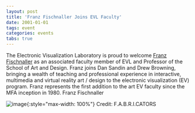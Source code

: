 ```yaml
---
layout: post
title: 'Franz Fischnaller Joins EVL Faculty'
date: 2001-01-01
tags: event
categories: events
tabs: true
---
```


The Electronic Visualization Laboratory is proud to welcome <a href="http://www.evl.uic.edu/core.php?mod=4&amp;type=5&amp;indi=203">Franz Fischnaller</a> as an associated faculty member of EVL and Professor of the School of Art and Design. Franz joins Dan Sandin and Drew Browning, bringing a wealth of teaching and professional experience in interactive, multimedia and virtual reality art / design to the electronic visualization (EV) program. Franz represents the first addition to the art EV faculty since the MFA inception in 1980.
Franz Fischnaller

![image](https://www.evl.uic.edu/output/originals/ffxpassportsm.jpg-srcw.jpg){:style="max-width: 100%"}
Credit: F.A.B.R.I.CATORS

